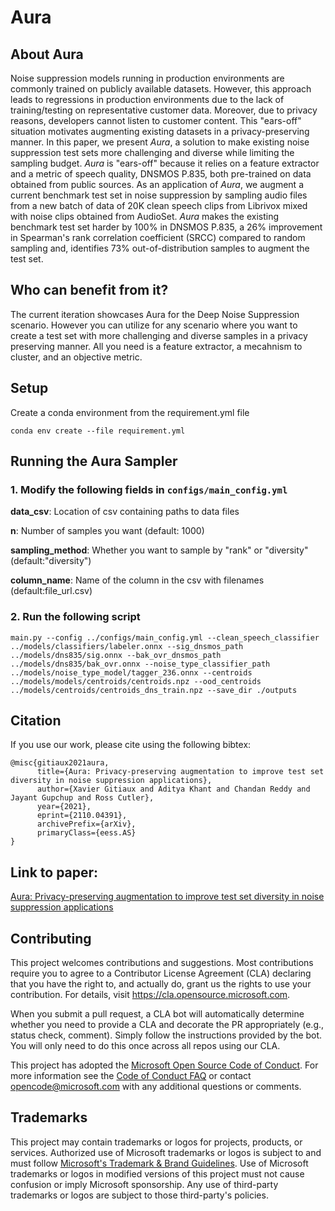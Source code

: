 # Aura

## About Aura
Noise suppression models running in production environments are commonly trained on publicly available datasets. However, this approach leads to regressions in production environments due to the lack of training/testing on representative customer data. Moreover, due to privacy reasons, developers cannot listen to customer content. This "ears-off" situation motivates augmenting existing datasets in a privacy-preserving manner. In this paper, we present *Aura*, a solution to make existing noise suppression test sets more challenging and diverse while limiting the sampling budget. *Aura* is "ears-off" because it relies on a feature extractor and a metric of speech quality, DNSMOS P.835, both pre-trained on data obtained from public sources. As an application of *Aura*, we augment a current benchmark test set in noise suppression by sampling audio files from a new batch of data of 20K clean speech clips from Librivox mixed with noise clips obtained from AudioSet. *Aura* makes the existing benchmark test set harder by $100\%$ in DNSMOS P.835, a $26\%$ improvement in Spearman's rank correlation coefficient (SRCC) compared to random sampling and, identifies $73\%$ out-of-distribution samples to augment the test set.

## Who can benefit from it?
The current iteration showcases Aura for the Deep Noise Suppression scenario. However you can utilize for any scenario where you want to create a test set with more challenging and diverse samples in a privacy preserving manner. All you need is a feature extractor, a mecahnism to cluster, and an objective metric.

## Setup

Create a conda environment from the requirement.yml file

```
conda env create --file requirement.yml
```

## Running the Aura Sampler
### 1. Modify the following fields in ```configs/main_config.yml```

**data_csv**: Location of csv containing paths to data files

**n**: Number of samples you want (default: 1000)

**sampling_method**: Whether you want to sample by "rank" or "diversity" (default:"diversity")

**column_name**: Name of the column in the csv with filenames (default:file_url.csv)

### 2. Run the following script

```
main.py --config ../configs/main_config.yml --clean_speech_classifier ../models/classifiers/labeler.onnx --sig_dnsmos_path ../models/dns835/sig.onnx --bak_ovr_dnsmos_path ../models/dns835/bak_ovr.onnx --noise_type_classifier_path ../models/noise_type_model/tagger_236.onnx --centroids ../models/models/centroids/centroids.npz --ood_centroids ../models/centroids/centroids_dns_train.npz --save_dir ./outputs
```

## Citation
If you use our work, please cite using the following bibtex:
```
@misc{gitiaux2021aura,
      title={Aura: Privacy-preserving augmentation to improve test set diversity in noise suppression applications}, 
      author={Xavier Gitiaux and Aditya Khant and Chandan Reddy and Jayant Gupchup and Ross Cutler},
      year={2021},
      eprint={2110.04391},
      archivePrefix={arXiv},
      primaryClass={eess.AS}
}
```

## Link to paper:
[Aura: Privacy-preserving augmentation to improve test set diversity in noise suppression applications](https://arxiv.org/abs/2110.04391)

## Contributing

This project welcomes contributions and suggestions.  Most contributions require you to agree to a
Contributor License Agreement (CLA) declaring that you have the right to, and actually do, grant us
the rights to use your contribution. For details, visit https://cla.opensource.microsoft.com.

When you submit a pull request, a CLA bot will automatically determine whether you need to provide
a CLA and decorate the PR appropriately (e.g., status check, comment). Simply follow the instructions
provided by the bot. You will only need to do this once across all repos using our CLA.

This project has adopted the [Microsoft Open Source Code of Conduct](https://opensource.microsoft.com/codeofconduct/).
For more information see the [Code of Conduct FAQ](https://opensource.microsoft.com/codeofconduct/faq/) or
contact [opencode@microsoft.com](mailto:opencode@microsoft.com) with any additional questions or comments.

## Trademarks

This project may contain trademarks or logos for projects, products, or services. Authorized use of Microsoft 
trademarks or logos is subject to and must follow 
[Microsoft's Trademark & Brand Guidelines](https://www.microsoft.com/en-us/legal/intellectualproperty/trademarks/usage/general).
Use of Microsoft trademarks or logos in modified versions of this project must not cause confusion or imply Microsoft sponsorship.
Any use of third-party trademarks or logos are subject to those third-party's policies.
